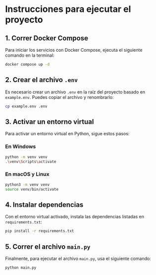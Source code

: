 # Instrucciones para ejecutar el proyecto

## 1. Correr Docker Compose

Para iniciar los servicios con Docker Compose, ejecuta el siguiente comando en la terminal:

```sh
docker compose up -d
```

## 2. Crear el archivo `.env`

Es necesario crear un archivo `.env` en la raíz del proyecto basado en `example.env`. Puedes copiar el archivo y renombrarlo:

```sh
cp example.env .env
```

## 3. Activar un entorno virtual

Para activar un entorno virtual en Python, sigue estos pasos:

### En Windows

```sh
python -m venv venv
.\venv\Scripts\activate
```

### En macOS y Linux

```sh
python3 -m venv venv
source venv/bin/activate
```

## 4. Instalar dependencias

Con el entorno virtual activado, instala las dependencias listadas en `requirements.txt`:

```sh
pip install -r requirements.txt
```

## 5. Correr el archivo `main.py`

Finalmente, para ejecutar el archivo `main.py`, usa el siguiente comando:

```sh
python main.py
```
